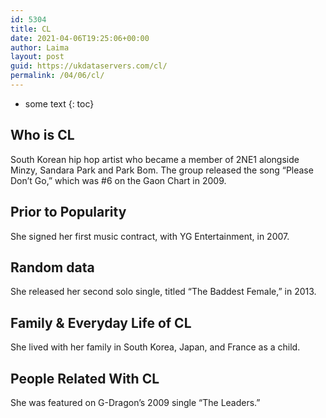 ```yaml
---
id: 5304
title: CL
date: 2021-04-06T19:25:06+00:00
author: Laima
layout: post
guid: https://ukdataservers.com/cl/
permalink: /04/06/cl/
---
```


* some text
{: toc}


## Who is CL
                  
                  
                  
South Korean hip hop artist who became a member of 2NE1 alongside Minzy, Sandara Park and Park Bom. The group released the song &#8220;Please Don&#8217;t Go,&#8221; which was #6 on the Gaon Chart in 2009. 
                  
              
            
              
            
                
                
                
## Prior to Popularity
                  
                  
                  
She signed her first music contract, with YG Entertainment, in 2007. 
                  
              
            
              
            
                
                
                
## Random data
                  
                  
                  
She released her second solo single, titled &#8220;The Baddest Female,&#8221; in 2013.
                  
              
            
              
            
                
                
                
## Family & Everyday Life of CL
                  
                  
                  
She lived with her family in South Korea, Japan, and France as a child.
                  
              
            
              
            
                
                
                
## People Related With CL
                  
                  
                  
She was featured on G-Dragon&#8217;s 2009 single &#8220;The Leaders.&#8221;
                  
              
            
              
            
                
              
            
              
              
            
            
              
            
          
          
          